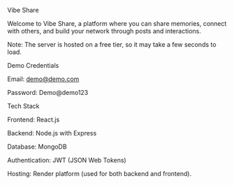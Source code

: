 Vibe Share


Welcome to Vibe Share, a platform where you can share memories, connect with others, and build your network through posts and interactions.

Note: The server is hosted on a free tier, so it may take a few seconds to load.

Demo Credentials


Email: demo@demo.com


Password: Demo@demo123


Tech Stack


Frontend: React.js


Backend: Node.js with Express


Database: MongoDB


Authentication: JWT (JSON Web Tokens)


Hosting: Render platform (used for both backend and frontend).

